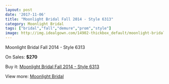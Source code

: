 ```yaml
---
layout: post
date: '2017-11-06'
title: "Moonlight Bridal Fall 2014 - Style 6313"
category: Moonlight Bridal
tags: ["bridal","fall","demure","prom","style"]
image: http://img.idealgown.com/14902-thickbox_default/moonlight-bridal-fall-2014-style-6313.jpg
---
```

Moonlight Bridal Fall 2014 - Style 6313

On Sales: **$270**
<a href="https://www.idealgown.com/en/moonlight-bridal/5991-moonlight-bridal-fall-2014-style-6313.html"><amp-img layout="responsive" width="600" height="600" src="//img.idealgown.com/14902-thickbox_default/moonlight-bridal-fall-2014-style-6313.jpg" alt="Moonlight Bridal Fall 2014 - Style 6313 0" /></a>
<a href="https://www.idealgown.com/en/moonlight-bridal/5991-moonlight-bridal-fall-2014-style-6313.html"><amp-img layout="responsive" width="600" height="600" src="//img.idealgown.com/14903-thickbox_default/moonlight-bridal-fall-2014-style-6313.jpg" alt="Moonlight Bridal Fall 2014 - Style 6313 1" /></a>

Buy it: [Moonlight Bridal Fall 2014 - Style 6313](https://www.idealgown.com/en/moonlight-bridal/5991-moonlight-bridal-fall-2014-style-6313.html "Moonlight Bridal Fall 2014 - Style 6313")

View more: [Moonlight Bridal](https://www.idealgown.com/en/89-moonlight-bridal "Moonlight Bridal")